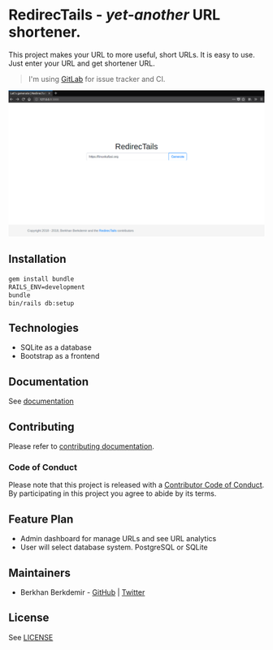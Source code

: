 # RedirecTails - *yet-another* URL shortener.

This project makes your URL to more useful, short URLs. It is easy to use. Just enter your URL and get shortener URL.

> I'm using [GitLab](https://gitlab.com/BerkhanBerkdemir/redirectails) for issue tracker and CI.

![](screenshot.png)

## Installation

```shell
gem install bundle
RAILS_ENV=development
bundle
bin/rails db:setup
```

## Technologies

* SQLite as a database
* Bootstrap as a frontend

## Documentation

See [documentation](doc/index.md)

## Contributing

Please refer to [contributing documentation](CONTRIBUTING.md).

### Code of Conduct

Please note that this project is released with a [Contributor Code of Conduct](CODE_OF_CONDUCT.md). By participating in this project you agree to abide by its terms.

## Feature Plan

* Admin dashboard for manage URLs and see URL analytics
* User will select database system. PostgreSQL or SQLite

## Maintainers

* Berkhan Berkdemir - [GitHub](https://github.com/BerkhanBerkdemir) | [Twitter](https://twitter.com/BerkhanBerkdemi)

## License

See [LICENSE](LICENSE)
